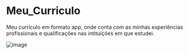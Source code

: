 # Meu_Curriculo
Meu currículo em formato app, onde conta com as minhas experiências profissionais e qualificações nas intituições em que estudei.

![image](https://github.com/DevHenriquecido/Meu_Curriculo/assets/108635477/c25cd648-df62-40dd-9ff4-53c84e738331)
